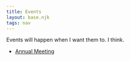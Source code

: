 ```yaml
---
title: Events
layout: base.njk
tags: nav
---
```


Events will happen when I want them to. I think.

- [Annual Meeting](/events/annualmeeting/)